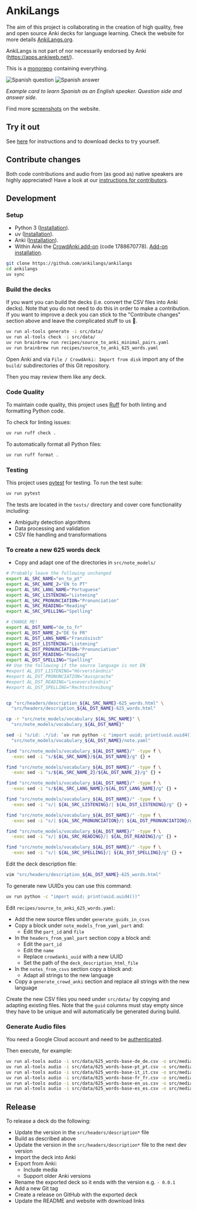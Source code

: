 # AnkiLangs

The aim of this project is collaborating in the creation of high quality, free
and open source Anki decks for language learning. Check the website for more
details [AnkiLangs.org](https://ankilangs.org).

AnkiLangs is not part of nor necessarily endorsed by Anki (https://apps.ankiweb.net/).

This is a [monorepo](https://en.wikipedia.org/wiki/Monorepo) containing everything.

![Spanish question](website/content/es_pronunciation_q_small.png)
![Spanish answer](website/content/es_pronunciation_a_small.png)

_Example card to learn Spanish as an English speaker. Question side and answer side._

Find more [screenshots](https://ankilangs.org/docs/screenshots/) on the website.


## Try it out

See [here](https://ankilangs.org/) for instructions and to download decks to
try yourself.


## Contribute changes

Both code contributions
and audio from (as good as) native speakers are highly appreciated!
Have a look at our [instructions for contributors](CONTRIBUTING.md).

## Development

### Setup

* Python 3 ([Installation](https://wiki.python.org/moin/BeginnersGuide/Download)).
* uv ([Installation](https://docs.astral.sh/uv/getting-started/installation/)).
* Anki ([Installation](https://apps.ankiweb.net/#download)).
* Within Anki the [CrowdAnki add-on](https://ankiweb.net/shared/info/1788670778) (code 1788670778).
  [Add-on installation](https://docs.ankiweb.net/addons.html).

```bash
git clone https://github.com/ankilangs/ankilangs
cd ankilangs
uv sync
```

### Build the decks

If you want you can build the decks (i.e. convert the CSV files into Anki decks).
Note that you do not need to do this in order to make a contribution. If you want to improve a deck
you can stick to the "Contribute changes" section above and leave the complicated stuff to us 🙂.

```bash
uv run al-tools generate -i src/data/
uv run al-tools check -i src/data/
uv run brainbrew run recipes/source_to_anki_minimal_pairs.yaml
uv run brainbrew run recipes/source_to_anki_625_words.yaml
```

Open Anki and via `File / CrowdAnki: Import from disk` import any of the `build/` subdirectories of this
Git repository.

Then you may review them like any deck.


### Code Quality

To maintain code quality, this project uses [Ruff](https://docs.astral.sh/ruff/) for both linting and formatting Python code.

To check for linting issues:
```bash
uv run ruff check .
```

To automatically format all Python files:
```bash
uv run ruff format .
```

### Testing

This project uses [pytest](https://docs.pytest.org/) for testing. To run the test suite:

```bash
uv run pytest
```

The tests are located in the `tests/` directory and cover core functionality including:
- Ambiguity detection algorithms
- Data processing and validation
- CSV file handling and transformations


### To create a new 625 words deck

* Copy and adapt one of the directories in `src/note_models/`

```bash
# Probably leave the following unchanged
export AL_SRC_NAME="en_to_pt"
export AL_SRC_NAME_2="EN to PT"
export AL_SRC_LANG_NAME="Portuguese"
export AL_SRC_LISTENING="Listening"
export AL_SRC_PRONUNCIATION="Pronunciation"
export AL_SRC_READING="Reading"
export AL_SRC_SPELLING="Spelling"

# CHANGE ME!
export AL_DST_NAME="de_to_fr"
export AL_DST_NAME_2="DE to FR"
export AL_DST_LANG_NAME="Französisch"
export AL_DST_LISTENING="Listening"
export AL_DST_PRONUNCIATION="Pronunciation"
export AL_DST_READING="Reading"
export AL_DST_SPELLING="Spelling"
## Use the following if the source language is not EN
#export AL_DST_LISTENING="Hörverständnis"
#export AL_DST_PRONUNCIATION="Aussprache"
#export AL_DST_READING="Leseverständnis"
#export AL_DST_SPELLING="Rechtschreibung"


cp "src/headers/description_${AL_SRC_NAME}-625_words.html" \
  "src/headers/description_${AL_DST_NAME}-625_words.html"

cp -r "src/note_models/vocabulary_${AL_SRC_NAME}" \
  "src/note_models/vocabulary_${AL_DST_NAME}"

sed -i "s/id: .*/id: `uv run python -c "import uuid; print(uuid.uuid4())"`/" \
  "src/note_models/vocabulary_${AL_DST_NAME}/note.yaml"

find "src/note_models/vocabulary_${AL_DST_NAME}/" -type f \
  -exec sed -i "s/${AL_SRC_NAME}/${AL_DST_NAME}/g" {} +

find "src/note_models/vocabulary_${AL_DST_NAME}/" -type f \
  -exec sed -i "s/${AL_SRC_NAME_2}/${AL_DST_NAME_2}/g" {} +

find "src/note_models/vocabulary_${AL_DST_NAME}/" -type f \
  -exec sed -i "s/${AL_SRC_LANG_NAME}/${AL_DST_LANG_NAME}/g" {} +

find "src/note_models/vocabulary_${AL_DST_NAME}/" -type f \
  -exec sed -i "s/| ${AL_SRC_LISTENING}/| ${AL_DST_LISTENING}/g" {} +

find "src/note_models/vocabulary_${AL_DST_NAME}/" -type f \
  -exec sed -i "s/| ${AL_SRC_PRONUNCIATION}/| ${AL_DST_PRONUNCIATION}/g" {} +

find "src/note_models/vocabulary_${AL_DST_NAME}/" -type f \
  -exec sed -i "s/| ${AL_SRC_READING}/| ${AL_DST_READING}/g" {} +

find "src/note_models/vocabulary_${AL_DST_NAME}/" -type f \
  -exec sed -i "s/| ${AL_SRC_SPELLING}/| ${AL_DST_SPELLING}/g" {} +
```

Edit the deck description file:

```bash
vim "src/headers/description_${AL_DST_NAME}-625_words.html"
```

To generate new UUIDs you can use this command:

```bash
uv run python -c "import uuid; print(uuid.uuid4())"
```

Edit `recipes/source_to_anki_625_words.yaml`:
* Add the new source files under `generate_guids_in_csvs`
* Copy a block under `note_models_from_yaml_part` and:
  * Edit the `part_id` and `file`
* In the `headers_from_yaml_part` section copy a block and:
  * Edit the `part_id`
  * Edit the `name`
  * Replace `crowdanki_uuid` with a new UUID
  * Set the path of the `deck_description_html_file`
* In the `notes_from_csvs` section copy a block and:
  * Adapt all strings to the new language
* Copy a `generate_crowd_anki` section and replace all strings with the new
  language

Create the new CSV files you need under `src/data/` by copying and adapting
existing files. Note that the `guid` columns must stay empty since they have
to be unique and will automatically be generated during build.


### Generate Audio files

You need a Google Cloud account and need to be
[authenticated](https://cloud.google.com/docs/authentication/set-up-adc-local-dev-environment).

Then execute, for example:

```bash
uv run al-tools audio -i src/data/625_words-base-de_de.csv -o src/media/audio/de_DE/
uv run al-tools audio -i src/data/625_words-base-pt_pt.csv -o src/media/audio/pt_PT/
uv run al-tools audio -i src/data/625_words-base-it_it.csv -o src/media/audio/it_IT/
uv run al-tools audio -i src/data/625_words-base-fr_fr.csv -o src/media/audio/fr_FR/
uv run al-tools audio -i src/data/625_words-base-en_us.csv -o src/media/audio/en_US/
uv run al-tools audio -i src/data/625_words-base-es_es.csv -o src/media/audio/es_ES/
```


## Release

To release a deck do the following:

* Update the version in the `src/headers/description*` file
* Build as described above
* Update the version in the `src/headers/description*` file to the next dev version
* Import the deck into Anki
* Export from Anki:
  * Include media
  * Support older Anki versions
* Rename the exported deck so it ends with the version e.g. `- 0.0.1`
* Add a new Git tag
* Create a release on GitHub with the exported deck
* Update the README and website with download links
